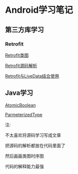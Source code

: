 # Android学习笔记

## 第三方库学习

### Retrofit

[Retrofit类图](https://github.com/me94me/mandroid/blob/master/PreferredLibrary/Retrofit/Article/Retrofit%E7%B1%BB%E5%9B%BE.pdf)

[Retrofit源码解析](https://github.com/me94me/mandroid/tree/master/PreferredLibrary/Retrofit/example_retrofit_source)

[Retrofit与LiveData结合使用](https://github.com/me94me/mandroid/blob/master/PreferredLibrary/Retrofit/Article/Retrofit%E4%B8%8ELiveData%E7%BB%93%E5%90%88.md)

## Java学习

[AtomicBoolean](https://github.com/me94me/mandroid/blob/master/Java/Atomic/AtomicBoolean/AutomicBoolean.md)

[ParmeterizedType](https://github.com/me94me/mandroid/blob/master/Java/Type/ParameterizedType.md)

注:

不太喜欢将源码学习写成文章

把源码的解析都放在代码里面了

然后画画类图时序图

代码的解释能力最强